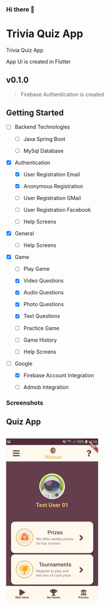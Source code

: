 ### Hi there 👋

<!--
**ekoRemDev/ekoremdev** is a ✨ _special_ ✨ repository because its `README.md` (this file) appears on your GitHub profile.

Here are some ideas to get you started:

- 🔭 I’m currently working on ...
- 🌱 I’m currently learning ...
- 👯 I’m looking to collaborate on ...
- 🤔 I’m looking for help with ...
- 💬 Ask me about ...
- 📫 How to reach me: ...
- 😄 Pronouns: ...
- ⚡ Fun fact: ...
-->


# Trivia Quiz App

Trivia Quiz App

App Ui is created in Flutter


## v0.1.0

 > Firebase Authentication is created



## Getting Started

* [ ] Backend Technologies

  * [ ] Java Spring Boot
  * [ ] MySql Database
  

* [x] Authentication 

  * [x] User Registration Email
  * [x] Anonymous Registration
  * [ ] User Registration GMail
  * [ ] User Registration Facebook
  * [ ] Help Screens
  
  
* [x] General 

  * [ ] Help Screens
  
  
* [x] Game 

  * [ ] Play Game
  * [X] Video Questions
  * [X] Audio Questions
  * [X] Photo Questions
  * [X] Text Questions
  * [ ] Practice Game
  * [ ] Game History
  * [ ] Help Screens
  
  
* [ ] Google 

  * [X] Firebase Account Integration
  * [ ] Admob Integration
  
  
### Screenshots

## Quiz App
######  
<img src="quizapp/001.jpg" width="250">



